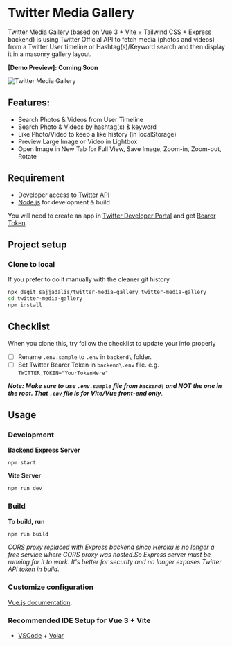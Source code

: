 # Twitter Media Gallery

Twitter Media Gallery (based on Vue 3 + Vite + Tailwind CSS + Express backend) is using Twitter Official API to fetch media (photos and videos) from a Twitter User timeline or Hashtag(s)/Keyword search and then display it in a masonry gallery layout.

**[Demo Preview]: Coming Soon**

![Twitter Media Gallery](https://i.imgur.com/PkuE67c.png)

## Features:

- Search Photos & Videos from User Timeline
- Search Photo & Videos by hashtag(s) & keyword
- Like Photo/Video to keep a like history (in localStorage)
- Preview Large Image or Video in Lightbox
- Open Image in New Tab for Full View, Save Image, Zoom-in, Zoom-out, Rotate

## Requirement
- Developer access to [Twitter API](https://developer.twitter.com)
- [Node.js](https://nodejs.org/en/download/) for development & build

You will need to create an app in [Twitter Developer Portal](https://developer.twitter.com) and get [Bearer Token](https://i.imgur.com/tGBFcNq.png).

## Project setup

### Clone to local

If you prefer to do it manually with the cleaner git history

```sh
npx degit sajjadalis/twitter-media-gallery twitter-media-gallery
cd twitter-media-gallery
npm install
```

## Checklist

When you clone this, try follow the checklist to update your info properly

- [ ] Rename `.env.sample` to `.env` in `backend\` folder.
- [ ] Set Twitter Bearer Token in `backend\.env` file. e.g. `TWITTER_TOKEN="YourTokenHere"`

**_Note: Make sure to use `.env.sample` file from `backend\` and NOT the one in the root. That `.env` file is for Vite/Vue front-end only_**.

## Usage

### Development
**Backend Express Server**
```sh
npm start
```

**Vite Server**
```sh
npm run dev
```

### Build

**To build, run**

```sh
npm run build
```

*CORS proxy replaced with Express backend since Heroku is no longer a free service where CORS proxy was hosted.So Express server must be running for it to work. It's better for security and no longer exposes Twitter API token in build.*

### Customize configuration
[Vue.js documentation](https://vuejs.org/guide).

### Recommended IDE Setup for Vue 3 + Vite
- [VSCode](https://code.visualstudio.com/) + [Volar](https://marketplace.visualstudio.com/items?itemName=johnsoncodehk.volar)
